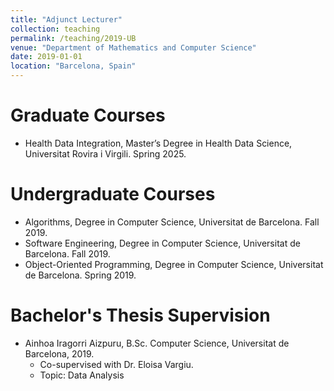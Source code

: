 ```yaml
---
title: "Adjunct Lecturer"
collection: teaching
permalink: /teaching/2019-UB
venue: "Department of Mathematics and Computer Science"
date: 2019-01-01
location: "Barcelona, Spain"
---
```


Graduate Courses 
===

* Health Data Integration, Master’s Degree in Health Data Science, Universitat Rovira i Virgili. Spring 2025. 



Undergraduate Courses 
===

* Algorithms, Degree in Computer Science, Universitat de Barcelona. Fall 2019. 
* Software Engineering, Degree in Computer Science, Universitat de Barcelona. Fall 2019.
* Object-Oriented Programming, Degree in Computer Science, Universitat de Barcelona. Spring 2019.

Bachelor's Thesis Supervision
===

* Ainhoa Iragorri Aizpuru, B.Sc. Computer Science, Universitat de Barcelona, 2019. 
    * Co-supervised with Dr. Eloisa Vargiu.
    * Topic: Data Analysis
